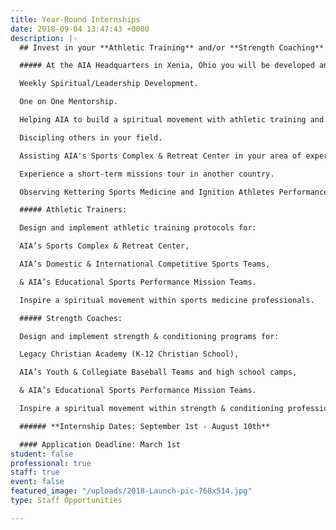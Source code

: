 ```yaml
---
title: Year-Round Internships
date: 2018-09-04 13:47:43 +0000
description: |-
  ## Invest in your **Athletic Training** and/or **Strength Coaching** career by serving as a year-round intern with AIA Sports Performance team!

  ##### At the AIA Headquarters in Xenia, Ohio you will be developed and equipped as a lifelong laborer and leader for Christ.You will focus on personal and professional growth through:

  Weekly Spiritual/Leadership Development.

  One on One Mentorship.

  Helping AIA to build a spiritual movement with athletic training and strength & conditioning.

  Discipling others in your field.

  Assisting AIA's Sports Complex & Retreat Center in your area of expertise.

  Experience a short-term missions tour in another country.

  Observing Kettering Sports Medicine and Ignition Athletes Performance Group.

  ##### Athletic Trainers:

  Design and implement athletic training protocols for:

  AIA’s Sports Complex & Retreat Center,

  AIA’s Domestic & International Competitive Sports Teams,

  & AIA’s Educational Sports Performance Mission Teams.

  Inspire a spiritual movement within sports medicine professionals.

  ##### Strength Coaches:

  Design and implement strength & conditioning programs for:

  Legacy Christian Academy (K-12 Christian School),

  AIA’s Youth & Collegiate Baseball Teams and high school camps,

  & AIA’s Educational Sports Performance Mission Teams.

  Inspire a spiritual movement within strength & conditioning professionals.

  ###### **Internship Dates: September 1st - August 10th**

  #### Application Deadline: March 1st
student: false
professional: true
staff: true
event: false
featured_image: "/uploads/2018-Launch-pic-768x514.jpg"
type: Staff Opportunities

---
```

